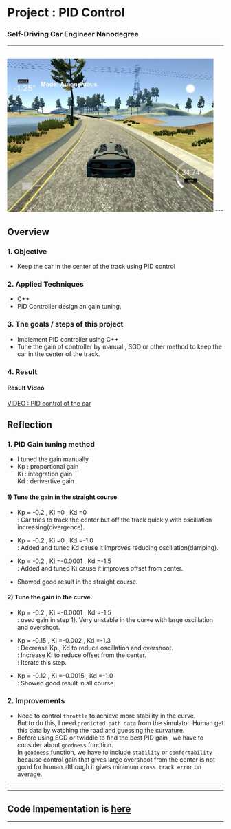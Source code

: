 
# Project : **PID Control**
### Self-Driving Car Engineer Nanodegree
---
<br>
<img src="./report_images/PID_control.jpg" width="480" alt="Combined Image" />
---


## Overview

### 1. Objective
  * Keep the car in the center of the track using PID control

### 2. Applied Techniques
* C++
* PID Controller design an gain tuning.

### 3. The goals / steps of this project
* Implement PID controller using C++
* Tune the gain of controller by manual , SGD or other method to keep the car in the center of the track.

### 4. Result

#### Result Video
[VIDEO : PID control of the car](https://youtu.be/2lOEfyVJfe4)<br>

## Reflection

### 1. PID Gain tuning method
* I tuned the gain  manually
* Kp : proportional gain<br>
  Ki : integration gain<br>
  Kd : derivertive gain<br>

#### 1) Tune the gain in the straight course
* Kp = -0.2 , Ki =0 , Kd =0<br>
  : Car tries to track the center but off the track quickly with oscillation increasing(divergence).<br>

* Kp = -0.2 , Ki =0 , Kd =-1.0<br>
  : Added and tuned Kd cause it improves reducing oscillation(damping).<br>

* Kp = -0.2 , Ki =-0.0001 , Kd =-1.5<br>
  : Added and tuned Ki cause it improves offset from center.<br>

* Showed good result in the straight course.<br>

#### 2) Tune the gain in the curve.
* Kp = -0.2 , Ki =-0.0001 , Kd =-1.5<br>
  : used gain in step 1). Very unstable in the curve with large oscillation and overshoot.<br>

* Kp = -0.15 , Ki =-0.002 , Kd =-1.3<br>
  : Decrease Kp , Kd to reduce oscillation and overshoot.<br>
  : Increase Ki to reduce offset from the center.<br>
  : Iterate this step.

* Kp = -0.12 , Ki =-0.0015 , Kd =-1.0<br>
  : Showed good result in all course.

### 2. Improvements
* Need to control `throttle` to achieve more stability in the curve.<br>
  But to do this, I need `predicted path data` from the simulator. Human get this data by watching the road and guessing the curvature.
* Before using SGD or twiddle to find the best PID gain , we have to consider about `goodness` function.<br>
In `goodness` function, we have to include `stability` or `comfortability`
because control gain that gives large overshoot from the center is not good for human although it gives minimum `cross track error` on average.

---

---
## Code Impementation is [here](https://github.com/ksjgh/SDCND/tree/master/Term2_Robotics_Sensor_Fusion/04_Project_PID-Control)
---
